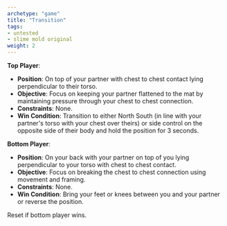 ```yaml
---
archetype: "game"
title: "Transition"
tags: 
- untested
- slime mold original
weight: 2
---
```


**Top Player**:
  * **Position**: On top of your partner with chest to chest contact lying perpendicular to their torso.  
  * **Objective**: Focus on keeping your partner flattened to the mat by maintaining pressure through your chest to chest connection.
  * **Constraints**: None.
  * **Win Condition**: Transition to either North South (in line with your partner's torso with your chest over theirs) or side control on the opposite side of their body and hold the position for 3 seconds.

**Bottom Player**:
  * **Position**: On your back with your partner on top of you lying perpendicular to your torso with chest to chest contact.
  * **Objective**: Focus on breaking the chest to chest connection using movement and framing.
  * **Constraints**: None.
  * **Win Condition**: Bring your feet or knees between you and your partner or reverse the position.

Reset if bottom player wins.